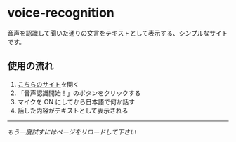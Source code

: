 # voice-recognition

音声を認識して聞いた通りの文言をテキストとして表示する、シンプルなサイトです。

## 使用の流れ

1. [こちらのサイト](https://dondisney610.github.io/voice-recognition-practice/)を開く
2. 「音声認識開始！」のボタンをクリックする
3. マイクを ON にしてから日本語で何か話す
4. 話した内容がテキストとして表示される

---

_もう一度試すにはページをリロードして下さい_
